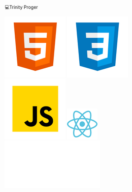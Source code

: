 💻Trinity Proger

![HTML5](html5.svg.svg) ![CSS3](css3.svg.svg) ![JavaScript](javascript.svg.svg) ![React](react.png) ![Node.js](node.js)
